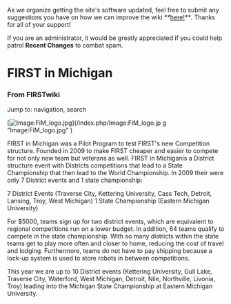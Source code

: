As we organize getting the site's software updated, feel free to submit any
suggestions you have on how we can improve the wiki
_**_[here!](/index.php/User:Hallry/Suggestions "User:Hallry/Suggestions"
)_**_. Thanks for all of your support!

If you are an administrator, it would be greatly appreciated if you could help
patrol **Recent Changes** to combat spam.

# FIRST in Michigan

### From FIRSTwiki

Jump to: navigation, search

[![Image:FiM_logo.jpg](/media/5/55/FiM_logo.jpg)](/index.php/Image:FiM_logo.jp
g "Image:FiM_logo.jpg" )

FIRST in Michigan was a Pilot Program to test FIRST's new Competition
structure. Founded in 2009 to make FIRST cheaper and easier to compete for not
only new team but veterans as well. FIRST in Michiganis a District structure
event with Districts competitions that lead to a State Championship that then
lead to the World Championship. In 2009 their were only 7 District events and
1 state championship:

7 District Events (Traverse City, Kettering University, Cass Tech, Detroit,
Lansing, Troy, West Michigan) 1 State Championship (Eastern Michigan
University)

For $5000, teams sign up for two district events, which are equivalent to
regional competitions run on a lower budget. In addition, 64 teams qualify to
compete in the state championship. With so many districts within the state
teams get to play more often and closer to home, reducing the cost of travel
and lodging. Furthermore, teams do not have to pay shipping because a lock-up
system is used to store robots in between competitions.

This year we are up to 10 District events (Kettering University, Gull Lake,
Traverse City, Waterford, West Michigan, Detroit, Nile, Northville, Livonia,
Troy) leading into the Michigan State Championship at Eastern Michigan
University.

